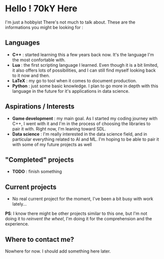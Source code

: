 # Hello ! 70kY Here

I'm just a hobbyist
There's not much to talk about. These are the informations you might be looking for :

## Languages

* **C++** : started learning this a few years back now.
It's the language I'm the most confortable with.
* **Lua** : the first scripting language I learned.
Even though it is a bit limited, it also offers lots of possibilities, and I can still find myself looking back to it now and then.
* **LaTeX** : my go to tool when it comes to document production.
* **Python** : just some basic knowledge.
I plan to go more in depth with this language in the future for it's applications in data science.

## Aspirations / Interests

* **Game development** : my main goal. As I started my coding journey with C++, I went with it and I'm in the process of choosing the libraries to pair it with.
Right now, I'm leaning toward SDL.
* **Data science** : I'm really interested in the data science field, and in particular everything related to AI and ML.
I'm hoping to be able to pair it with some of my future projects as well

## "Completed" projects

* **TODO** : finish something

## Current projects

* No real current project for the moment, I've been a bit busy with work lately...

**PS**: I know there might be other projects similar to this one, but I'm not doing it to *reinvent the wheel*, I'm doing it for the comprehension and the experience.

## Where to contact me?

Nowhere for now. I should add something here later.
